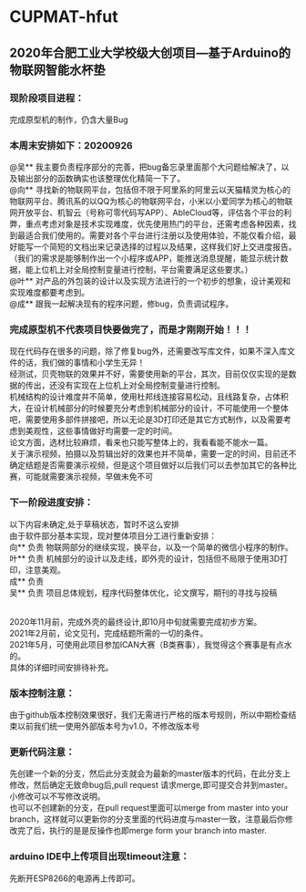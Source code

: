 # CUPMAT-hfut
## 2020年合肥工业大学校级大创项目—基于Arduino的物联网智能水杯垫
### 现阶段项目进程：
完成原型机的制作，仍含大量Bug
### 本周末安排如下：20200926
@吴** 我主要负责程序部分的完善，把bug备忘录里面那个大问题给解决了，以及输出部分的函数确实也该整理优化精简一下了。<br/>
@向** 寻找新的物联网平台，包括但不限于阿里系的阿里云以天猫精灵为核心的物联网平台、腾讯系的以QQ为核心的物联网平台，小米以小爱同学为核心的物联网开放平台、机智云（号称可零代码写APP）、AbleCloud等，评估各个平台的利弊，重点考虑对象是技术实现难度，优先使用热门的平台，还需考虑各种因素，找到最适合我们使用的。需要对各个平台进行注册以及使用体验，不能仅看介绍，最好能写一个简短的文档出来记录选择的过程以及结果，这样我们好上交进度报告。<br/>
（我们的需求是能够制作出一个小程序或APP，能推送消息提醒，能显示统计数据，能上位机上对全局控制变量进行控制，平台需要满足这些要求。）<br/>
@叶** 对产品的外包装的设计以及实现方法进行的一个初步的想象，设计美观和实现难度都要考虑到。<br/>
@成** 跟我一起解决现有的程序问题，修bug，负责调试程序。<br/>
### 完成原型机不代表项目快要做完了，而是才刚刚开始！！！
现在代码存在很多的问题，除了修复bug外，还需要改写库文件，如果不深入库文件的话，我们做的事情和小学生无异！<br/>
经测试，贝壳物联的效果并不好，需要使用新的平台，其次，目前仅仅实现的是数据的传出，还没有实现在上位机上对全局控制变量进行控制。<br/>
机械结构的设计难度并不简单，使用杜邦线连接容易松动，且线路复杂，占体积大，在设计机械部分的时候要充分考虑到机械部分的设计，不可能使用一个整体吧，需要使用多部件拼接吧，所以无论是3D打印还是其它方式制作，以及需要考虑到美观性，这些事情做好均需要一定的时间。<br/>
论文方面，选材比较麻烦，看来也只能写整体上的，我看看能不能水一篇。<br/>
关于演示视频，拍摄以及剪辑出好的效果也并不简单，需要一定的时间，目前还不确定结题是否需要演示视频，但是这个项目做好以后我们可以去参加其它的各种比赛，可能就需要演示视频，早做未免不可<br/>
### 下一阶段进度安排：
以下内容未确定,处于草稿状态，暂时不这么安排<br/>
由于软件部分基本实现，现对整体项目分工进行重新安排：<br/>
向**  负责   物联网部分的继续实现，换平台，以及一个简单的微信小程序的制作。<br/>
叶**  负责   机械部分的设计以及走线，即外壳的设计，包括但不局限于使用3D打印，注意美观。<br/>
成**    负责   <br/>
吴**  负责   项目总体规划，程序代码整体优化，论文撰写，期刊的寻找与投稿 <br/>
<br/>

2020年11月前，完成外壳的最终设计,即10月中旬就需要完成初步方案。<br/>
2021年2月前，论文见刊，完成结题所需的一切的条件。<br/>
2021年5月，可使用此项目参加ICAN大赛（B类赛事），我觉得这个赛事是有点水的。<br/>
具体的详细时间安排待补充。<br/>
### 版本控制注意：
由于github版本控制效果很好，我们无需进行严格的版本号规则，所以中期检查结束以前我们统一使用外部版本号为v1.0，不修改版本号
### 更新代码注意：
先创建一个新的分支，然后此分支就会为最新的master版本的代码，在此分支上修改，然后确定无致命bug后,pull request 请求merge,即可提交合并到master。小修改可以不写修改说明。<br/>
也可以不创建新的分支，在pull request里面可以merge from master into your branch，这样就可以更新你的分支里面的代码进度与master一致，注意最后你修改完了后，执行的是是反操作也即merge form your branch into master.
### arduino IDE中上传项目出现timeout注意：
先断开ESP8266的电源再上传即可。
